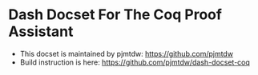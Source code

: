 Dash Docset For The Coq Proof Assistant
=======================

* This docset is maintained by pjmtdw: https://github.com/pjmtdw
* Build instruction is here: https://github.com/pjmtdw/dash-docset-coq
